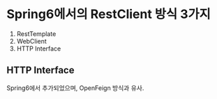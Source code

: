 # Spring6에서의 RestClient 방식 3가지
1. RestTemplate
2. WebClient
3. HTTP Interface

## HTTP Interface
Spring6에서 추가되었으며, OpenFeign 방식과 유사.
